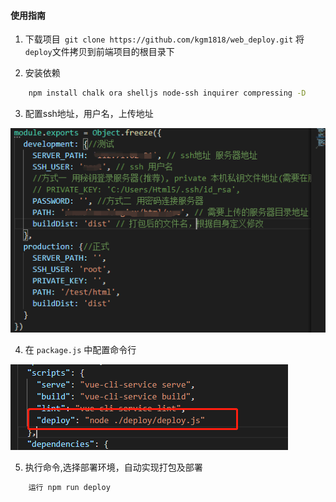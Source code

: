 #### 使用指南

1. 下载项目``` git clone https://github.com/kgm1818/web_deploy.git``` 将 ```deploy```文件拷贝到前端项目的根目录下

2. 安装依赖
```bash
    npm install chalk ora shelljs node-ssh inquirer compressing -D
```
3. 配置ssh地址，用户名，上传地址

![avatar](./img/config_img.png)

4. 在 ```package.js``` 中配置命令行

![avatar](./img/script_img.png)

5. 执行命令,选择部署环境，自动实现打包及部署
```bash
    运行 npm run deploy
```